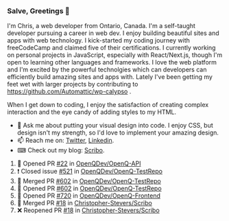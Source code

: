 ### Salve, Greetings 👋

I'm Chris, a web developer from Ontario, Canada. I'm a self-taught developer pursuing a career in web dev. I enjoy building beautiful sites and apps with web technology.
I kick-started my coding journey with freeCodeCamp and claimed five of their certifications.  I currently working on personal projects in JavaScript, especially with React/Next.js, though I'm open to learning other languages and frameworks. I love the web platform and I'm excited by the powerful technolgies which can developers can efficiently build amazing sites and apps with. Lately I've been getting my feet wet with larger projects by contributing to https://github.com/Automattic/wp-calypso .

When I get down to coding, I enjoy the satisfaction of creating complex interaction and the eye candy of adding styles to my HTML. 

- 💬 Ask me about putting your visual design into code. I enjoy CSS, but design isn't my strength, so I'd love to implement your amazing design.
- 📫 Reach me on: [Twitter](https://twitter.com/Christo28120856), [Linkedin](https://www.linkedin.com/in/christopher-stevers-07b9a5204/).
- ⌨ Check out my blog: [Scribo](https://christopherstevers.cf).
<!--
**Christopher-Stevers/Christopher-Stevers** is a ✨ _special_ ✨ repository because its `README.md` (this file) appears on your GitHub profile.

Here are some ideas to get you started:

- 🔭 I’m currently working on ...
- 🌱 I’m currently learning ...
- 👯 I’m looking to collaborate on ...
- 🤔 I’m looking for help with ...
- 😄 Pronouns: ...
- ⚡ Fun fact: ...
-->

<!--START_SECTION:activity-->
1. 💪 Opened PR [#22](https://github.com/OpenQDev/OpenQ-API/pull/22) in [OpenQDev/OpenQ-API](https://github.com/OpenQDev/OpenQ-API)
2. ❗️ Closed issue [#521](https://github.com/OpenQDev/OpenQ-TestRepo/issues/521) in [OpenQDev/OpenQ-TestRepo](https://github.com/OpenQDev/OpenQ-TestRepo)
3. 🎉 Merged PR [#602](https://github.com/OpenQDev/OpenQ-TestRepo/pull/602) in [OpenQDev/OpenQ-TestRepo](https://github.com/OpenQDev/OpenQ-TestRepo)
4. 💪 Opened PR [#602](https://github.com/OpenQDev/OpenQ-TestRepo/pull/602) in [OpenQDev/OpenQ-TestRepo](https://github.com/OpenQDev/OpenQ-TestRepo)
5. 💪 Opened PR [#720](https://github.com/OpenQDev/OpenQ-Frontend/pull/720) in [OpenQDev/OpenQ-Frontend](https://github.com/OpenQDev/OpenQ-Frontend)
6. 🎉 Merged PR [#18](https://github.com/Christopher-Stevers/Scribo/pull/18) in [Christopher-Stevers/Scribo](https://github.com/Christopher-Stevers/Scribo)
7. ❌ Reopened PR [#18](https://github.com/Christopher-Stevers/Scribo/pull/18) in [Christopher-Stevers/Scribo](https://github.com/Christopher-Stevers/Scribo)
<!--END_SECTION:activity-->
